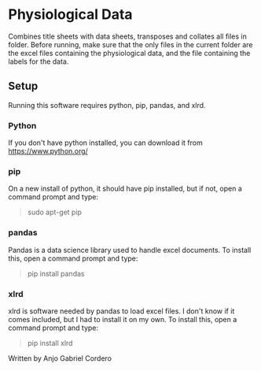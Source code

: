# Physiological Data
Combines title sheets with data sheets, transposes and collates all files in folder. Before running, make sure that the only files in the current folder are the excel files containing the physiological data, and the file containing the labels for the data.

## Setup
Running this software requires python, pip, pandas, and xlrd.

### Python
If you don't have python installed, you can download it from https://www.python.org/

### pip
On a new install of python, it should have pip installed, but if not, open a command prompt and type:
> sudo apt-get pip

### pandas
Pandas is a data science library used to handle excel documents. To install this, open a command prompt and type:
> pip install pandas

### xlrd
xlrd is software needed by pandas to load excel files. I don't know if it comes included, but I had to install it on my own. To install this, open a command prompt and type:
> pip install xlrd

Written by Anjo Gabriel Cordero

